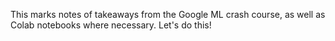 This marks notes of takeaways from the Google ML crash course, as well as Colab notebooks where necessary.
Let's do this!

